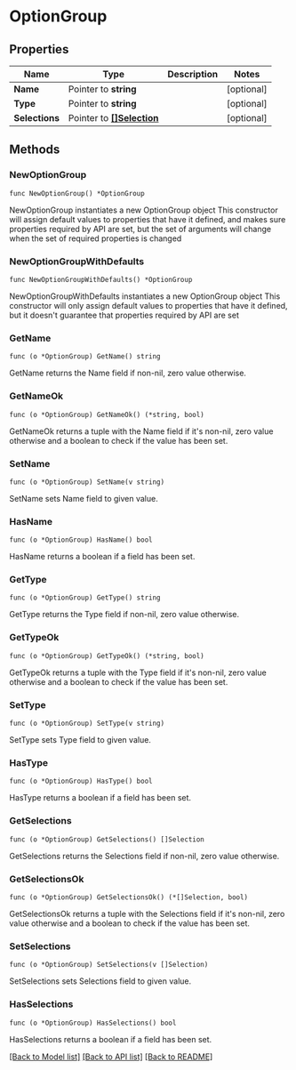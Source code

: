 # OptionGroup

## Properties

Name | Type | Description | Notes
------------ | ------------- | ------------- | -------------
**Name** | Pointer to **string** |  | [optional] 
**Type** | Pointer to **string** |  | [optional] 
**Selections** | Pointer to [**[]Selection**](Selection.md) |  | [optional] 

## Methods

### NewOptionGroup

`func NewOptionGroup() *OptionGroup`

NewOptionGroup instantiates a new OptionGroup object
This constructor will assign default values to properties that have it defined,
and makes sure properties required by API are set, but the set of arguments
will change when the set of required properties is changed

### NewOptionGroupWithDefaults

`func NewOptionGroupWithDefaults() *OptionGroup`

NewOptionGroupWithDefaults instantiates a new OptionGroup object
This constructor will only assign default values to properties that have it defined,
but it doesn't guarantee that properties required by API are set

### GetName

`func (o *OptionGroup) GetName() string`

GetName returns the Name field if non-nil, zero value otherwise.

### GetNameOk

`func (o *OptionGroup) GetNameOk() (*string, bool)`

GetNameOk returns a tuple with the Name field if it's non-nil, zero value otherwise
and a boolean to check if the value has been set.

### SetName

`func (o *OptionGroup) SetName(v string)`

SetName sets Name field to given value.

### HasName

`func (o *OptionGroup) HasName() bool`

HasName returns a boolean if a field has been set.

### GetType

`func (o *OptionGroup) GetType() string`

GetType returns the Type field if non-nil, zero value otherwise.

### GetTypeOk

`func (o *OptionGroup) GetTypeOk() (*string, bool)`

GetTypeOk returns a tuple with the Type field if it's non-nil, zero value otherwise
and a boolean to check if the value has been set.

### SetType

`func (o *OptionGroup) SetType(v string)`

SetType sets Type field to given value.

### HasType

`func (o *OptionGroup) HasType() bool`

HasType returns a boolean if a field has been set.

### GetSelections

`func (o *OptionGroup) GetSelections() []Selection`

GetSelections returns the Selections field if non-nil, zero value otherwise.

### GetSelectionsOk

`func (o *OptionGroup) GetSelectionsOk() (*[]Selection, bool)`

GetSelectionsOk returns a tuple with the Selections field if it's non-nil, zero value otherwise
and a boolean to check if the value has been set.

### SetSelections

`func (o *OptionGroup) SetSelections(v []Selection)`

SetSelections sets Selections field to given value.

### HasSelections

`func (o *OptionGroup) HasSelections() bool`

HasSelections returns a boolean if a field has been set.


[[Back to Model list]](../README.md#documentation-for-models) [[Back to API list]](../README.md#documentation-for-api-endpoints) [[Back to README]](../README.md)


